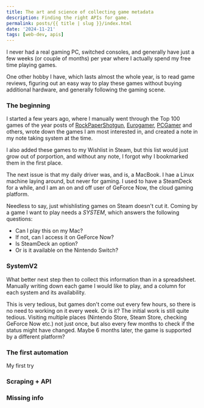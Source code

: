 ```yaml
---
title: The art and science of collecting game metadata
description: Finding the right APIs for game.
permalink: posts/{{ title | slug }}/index.html
date: '2024-11-21'
tags: [web-dev, apis]
---
```


I never had a real gaming PC, switched consoles, and generally have just a few weeks (or couple of months) per year where I actually spend my free time playing games.

One other hobby I have, which lasts almost the whole year, is to read game reviews, figuring out an easy way to play these games without buying additional hardware, and generally following the gaming scene.

### The beginning

I started a few years ago, where I manually went through the Top 100 games of the year posts of [RockPaperShotgun](https://rockpapershotgun.com), [Eurogamer](https://eurogamer.net), [PCGamer](https://pcgamer.com) and others, wrote down the games I am most interested in, and created a note in my note taking system at the time.

I also added these games to my Wishlist in Steam, but this list would just grow out of porportion, and without any note, I forgot why I bookmarked them in the first place.

The next issue is that my daily driver was, and is, a MacBook. I hae a Linux machine laying around, but never for gaming. I used to have a SteamDeck for a while, and I am an on and off user of GeForce Now, the cloud gaming platform.

Needless to say, just whishlisting games on Steam doesn't cut it. Coming by a game I want to play needs a _SYSTEM_, which answers the following questions:

* Can I play this on my Mac?
* If not, can I access it on GeForce Now?
* Is SteamDeck an option?
* Or is it available on the Nintendo Switch?

### SystemV2

What better next step then to collect this information than in a spreadsheet. Manually writing down each game I would like to play, and a column for each system and its availability.

This is very tedious, but games don't come out every few hours, so there is no need to working on it every week. Or is it? The initial work is still quite tedious. Visiting multiple places (Nintendo Store, Steam Store, checking GeForce Now etc.) not just once, but also every few months to check if the status might have changed. Maybe 6 months later, the game is supported by a different platform?

### The first automation

My first try


### Scraping + API


### Missing info
